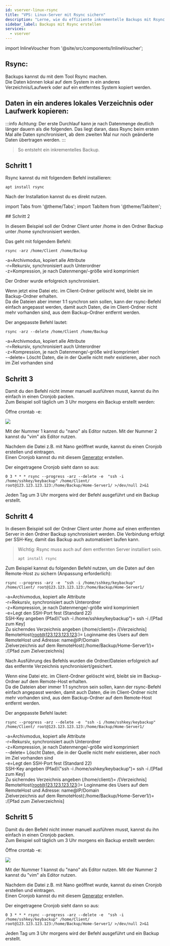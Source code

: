 ```yaml
---
id: vserver-linux-rsync
title: "VPS: Linux-Server mit Rsync sichern"
description: "Lerne, wie du effiziente inkrementelle Backups mit Rsync für lokale oder entfernte Datensynchronisation erstellst → Jetzt mehr erfahren"
sidebar_label: Backups mit Rsync erstellen
services:
  - vserver
---
```


import InlineVoucher from '@site/src/components/InlineVoucher';

<InlineVoucher />

## Rsync:

Backups kannst du mit dem Tool Rsync machen.  
Die Daten können lokal auf dem System in ein anderes Verzeichnis/Laufwerk oder auf ein entferntes System kopiert werden.  

## Daten in ein anderes lokales Verzeichnis oder Laufwerk kopieren:

:::info
Achtung: Der erste Durchlauf kann je nach Datenmenge deutlich länger dauern als die folgenden. Das liegt daran, dass Rsync beim ersten Mal alle Daten synchronisiert, ab dem zweiten Mal nur noch geänderte Daten übertragen werden. 
:::
>So entsteht ein inkrementelles Backup.  

## Schritt 1

Rsync kannst du mit folgendem Befehl installieren:

```
apt install rsync
```

Nach der Installation kannst du es direkt nutzen. 

import Tabs from '@theme/Tabs';
import TabItem from '@theme/TabItem';

<Tabs>
<TabItem value="Tägliches Backup in ein lokales Verzeichnis/Laufwerk" label="Tägliches Backup in ein lokales Verzeichnis/Laufwerk">
## Schritt 2

In diesem Beispiel soll der Ordner Client unter /home in den Ordner Backup unter /home synchronisiert werden. 

Das geht mit folgendem Befehl: 

```
rsync -arz /home/Client /home/Backup
```
-a=Archivmodus, kopiert alle Attribute
<br/>
-r=Rekursiv, synchronisiert auch Unterordner
<br/>
-z=Kompression, je nach Datenmenge/-größe wird komprimiert


Der Ordner wurde erfolgreich synchronisiert. 

Wenn jetzt eine Datei etc. im Client-Ordner gelöscht wird, bleibt sie im Backup-Ordner erhalten.  
Da die Dateien aber immer 1:1 synchron sein sollen, kann der rsync-Befehl einfach angepasst werden, damit auch Daten, die im Client-Ordner nicht mehr vorhanden sind, aus dem Backup-Ordner entfernt werden. 

Der angepasste Befehl lautet: 

```
rsync -arz --delete /home/Client /home/Backup
```
-a=Archivmodus, kopiert alle Attribute
<br/>
-r=Rekursiv, synchronisiert auch Unterordner
<br/>
-z=Kompression, je nach Datenmenge/-größe wird komprimiert
<br/>
--delete= Löscht Daten, die in der Quelle nicht mehr existieren, aber noch im Ziel vorhanden sind

## Schritt 3

Damit du den Befehl nicht immer manuell ausführen musst, kannst du ihn einfach in einen Cronjob packen.  
Zum Beispiel soll täglich um 3 Uhr morgens ein Backup erstellt werden: 

Öffne crontab -e:

![](https://screensaver01.zap-hosting.com/index.php/s/9ScQ7roDkzWcSFW/preview)

Mit der Nummer 1 kannst du "nano" als Editor nutzen.
Mit der Nummer 2 kannst du "vim" als Editor nutzen.  

Nachdem die Datei z.B. mit Nano geöffnet wurde, kannst du einen Cronjob erstellen und eintragen.  
Einen Cronjob kannst du mit diesem [Generator](https://crontab-generator.org/) erstellen. 

Der eingetragene Cronjob sieht dann so aus: 

 ```
0 3 * * * rsync --progress -arz --delete -e  "ssh -i /home/sshkey/keybackup" /home/Client/ root@123.123.123.123:/home/Backup/Home-Server1/ >/dev/null 2>&1
```

Jeden Tag um 3 Uhr morgens wird der Befehl ausgeführt und ein Backup erstellt. 

</TabItem>
<TabItem value="Tägliches Backup auf ein entferntes System" label="Tägliches Backup auf ein entferntes System">

## Schritt 4

In diesem Beispiel soll der Ordner Client unter /home auf einen entfernten Server in den Ordner Backup synchronisiert werden. Die Verbindung erfolgt per SSH-Key, damit das Backup auch automatisiert laufen kann.  
>Wichtig: Rsync muss auch auf dem entfernten Server installiert sein.  
>```
>apt install rsync
>```

Zum Beispiel kannst du folgenden Befehl nutzen, um die Daten auf den Remote-Host zu sichern (Anpassung erforderlich): 

```
rsync --progress -arz -e  "ssh -i /home/sshkey/keybackup" /home/Client/ root@123.123.123.123:/home/Backup/Home-Server1/
```

-a=Archivmodus, kopiert alle Attribute
<br/>
-r=Rekursiv, synchronisiert auch Unterordner
<br/>
-z=Kompression, je nach Datenmenge/-größe wird komprimiert
<br/>
-e=Legt den SSH-Port fest (Standard 22)
<br/>
SSH-Key angeben (Pfad)("ssh -i /home/sshkey/keybackup")= ssh -i /[Pfad zum Key]
<br/>
Zu sicherndes Verzeichnis angeben (/home/client/)= /[Verzeichnis]
<br/>
RemoteHost(root@123.123.123.123:)= Loginname des Users auf dem RemoteHost und Adresse: name@IP/Domain
<br/>
Zielverzeichnis auf dem RemoteHost(:/home/Backup/Home-Server1/)= :/[Pfad zum Zielverzeichnis]

Nach Ausführung des Befehls wurden die Ordner/Dateien erfolgreich auf das entfernte Verzeichnis synchronisiert/gesichert.
  

Wenn eine Datei etc. im Client-Ordner gelöscht wird, bleibt sie im Backup-Ordner auf dem Remote-Host erhalten.  
Da die Dateien aber immer 1:1 synchron sein sollen, kann der rsync-Befehl einfach angepasst werden, damit auch Daten, die im Client-Ordner nicht mehr vorhanden sind, aus dem Backup-Ordner auf dem Remote-Host entfernt werden. 

Der angepasste Befehl lautet:

```
rsync --progress -arz --delete -e  "ssh -i /home/sshkey/keybackup" /home/Client/ root@123.123.123.123:/home/Backup/Home-Server1/
```
-a=Archivmodus, kopiert alle Attribute
<br/>
-r=Rekursiv, synchronisiert auch Unterordner
<br/>
-z=Kompression, je nach Datenmenge/-größe wird komprimiert
<br/>
--delete= Löscht Daten, die in der Quelle nicht mehr existieren, aber noch im Ziel vorhanden sind
<br/>
-e=Legt den SSH-Port fest (Standard 22)
<br/>
SSH-Key angeben (Pfad)("ssh -i /home/sshkey/keybackup")= ssh -i /[Pfad zum Key]
<br/>
Zu sicherndes Verzeichnis angeben (/home/client/)= /[Verzeichnis]
<br/>
RemoteHost(root@123.123.123.123:)= Loginname des Users auf dem RemoteHost und Adresse: name@IP/Domain
<br/>
Zielverzeichnis auf dem RemoteHost(:/home/Backup/Home-Server1/)= :/[Pfad zum Zielverzeichnis]

## Schritt 5

Damit du den Befehl nicht immer manuell ausführen musst, kannst du ihn einfach in einen Cronjob packen.  
Zum Beispiel soll täglich um 3 Uhr morgens ein Backup erstellt werden: 

Öffne crontab -e:

![](https://screensaver01.zap-hosting.com/index.php/s/9ScQ7roDkzWcSFW/preview)

Mit der Nummer 1 kannst du "nano" als Editor nutzen.
Mit der Nummer 2 kannst du "vim" als Editor nutzen.  

Nachdem die Datei z.B. mit Nano geöffnet wurde, kannst du einen Cronjob erstellen und eintragen.  
Einen Cronjob kannst du mit diesem [Generator](https://crontab-generator.org/) erstellen. 

Der eingetragene Cronjob sieht dann so aus: 
  
  
 ```
0 3 * * * rsync --progress -arz --delete -e  "ssh -i /home/sshkey/keybackup" /home/Client/ root@123.123.123.123:/home/Backup/Home-Server1/ >/dev/null 2>&1
```

Jeden Tag um 3 Uhr morgens wird der Befehl ausgeführt und ein Backup erstellt. 

</TabItem>
</Tabs>

<InlineVoucher />